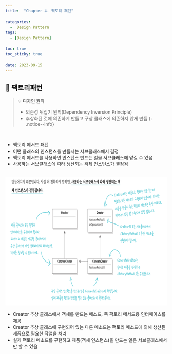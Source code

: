 ```yaml
---
title:  "Chapter 4. 팩토리 패턴" 

categories:
  -  Design Pattern
tags:
  - [Design Pattern]

toc: true
toc_sticky: true

date: 2023-09-15
---
```



## 📌 팩토리패턴

> 💡 <b>디자인 원칙</b>
> - 의존성 뒤집기 원칙(Dependency Inversion Principle)
> - 추상화된 것에 의존하게 만들고 구상 클래스에 의존하지 않게 만듬
{: .notice--info}

<br>

- 팩토리 메서드 패턴
- 어떤 클래스의 인스턴스를 만들지는 서브클래스에서 결정
- 팩토리 메서드를 사용하면 인스턴스 만드는 일을 서브클래스에 맡길 수 있음
- 사용하는 서브클래스에 따라 생산되는 객체 인스턴스가 결정됨

<br>

<img src="/assets/images/04004.png" witdh="600" height="400">

- Creator 추상 클래스에서 객체를 만드는 메소드, 즉 팩토리 메서드용 인터페이스를 제공
- Creator 추상 클래스에 구현되어 있는 다른 메소드는 팩토리 메소드에 의해 생산된 제품으로 필요한 작업을 처리
- 실제 팩토리 메소드를 구현하고 제품(객체 인스턴스)을 만드는 일은 서브클래스에서만 할 수 있음